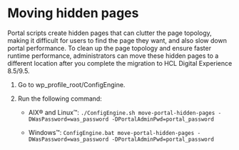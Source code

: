# Moving hidden pages

Portal scripts create hidden pages that can clutter the page topology, making it difficult for users to find the page they want, and also slow down portal performance. To clean up the page topology and ensure faster runtime performance, administrators can move these hidden pages to a different location after you complete the migration to HCL Digital Experience 8.5/9.5.

1.  Go to wp_profile_root/ConfigEngine.

2.  Run the following command:

    -   AIX® and Linux™: `./ConfigEngine.sh move-portal-hidden-pages -DWasPassword=was_password -DPortalAdminPwd=portal_password`

    -   Windows™: `ConfigEngine.bat move-portal-hidden-pages -DWasPassword=was_password -DPortalAdminPwd=portal_password`




